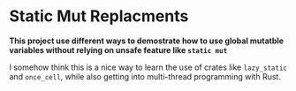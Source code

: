# Static Mut Replacments

**This project use different ways to demostrate how to use global mutatble variables without relying on unsafe feature like `static mut`**

I somehow think this is a nice way to learn the use of crates like `lazy_static` and `once_cell`, while also getting into multi-thread 
programming with Rust.